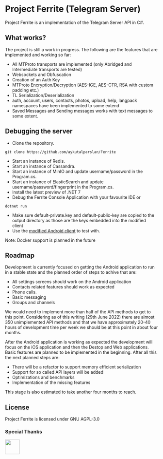 # Project Ferrite (Telegram Server)

Project Ferrite is an implementation of the Telegram Server API in C#. 

## What works?

The project is still a work in progress. The following are the features that are implemented and working so far:
- All MTProto transports are implemented (only Abridged and Intermediate transports are tested)
- Websockets and Obfuscation
- Creation of an Auth Key
- MTProto Encryption/Decryption (AES-IGE, AES-CTR, RSA with custom padding etc.)
- TL Serialization/Deserialization
- auth, account, users, contacts, photos, upload, help, langpack namespaces have been implemented to some extend
- Saved Messages and Sending messages works with text messages to some extent.

## Debugging the server
- Clone the repository.
```console
git clone https://github.com/aykutalparslan/Ferrite
```
- Start an instance of Redis.
- Start an instance of Cassandra.
- Start an instance of MinIO and update username/password in the Program.cs.
- Start an instance of ElasticSearch and update username/password/fingerprint in the Program.cs.
- Install the latest preview of .NET 7 
- Debug the Ferrite Console Application with your favourite IDE or
```console
dotnet run
```
- Make sure default-private.key and default-public-key are copied to the output directory as those are the keys embedded into the modified client
- Use the [modified Android client](https://github.com/aykutalparslan/Telegram) to test with.

Note: Docker support is planned in the future

## Roadmap

Development is currently focused on getting the Android application to run in a stable state and the planned order of steps to achive that are:
- All settings screens should work on the Android application
- Contacts related features should work as expected
- Phone calls.
- Basic messaging
- Groups and channels

We would need to implement more than half of the API methods to get to this point. Considering as of this writing (29th June 2022) there are almost 350 unimplemented API methods and that we have approximately 20-40 hours of development time per week we should be at this point in about four months.

After the Android application is working as expected the development will focus on the iOS application and then the Destop and Web applications. Basic features are planned to be implemented in the beginning. After all this the next planned steps are:
- There will be a refactor to support memory efficient serialization
- Support for so called API layers will be added
- Optimizations and benchmarks
- Implementation of the missing features

This stage is also estimated to take another four months to reach.

## License

Project Ferrite is licensed under GNU AGPL-3.0

### Special Thanks

<a href="https://jb.gg/OpenSourceSupport"><img src="https://resources.jetbrains.com/storage/products/company/brand/logos/Rider_icon.svg" width="48"><a/>

[Telegram-Server]: <https://github.com/aykutalparslan/Telegram-Server/>
